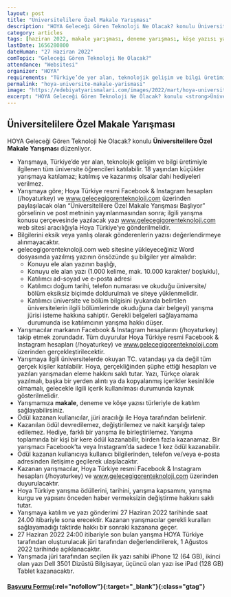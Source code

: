 ```yaml
---
layout: post
title: "Üniversitelilere Özel Makale Yarışması"
description: "HOYA Geleceği Gören Teknoloji Ne Olacak? konulu Üniversitelilere Özel Makale Yarışması düzenliyor."
category: articles
tags: [haziran 2022, makale yarışması, deneme yarışması, köşe yazısı yarışması, üniversite]
lastDate: 1656280800
dateHuman: "27 Haziran 2022"
comTopic: "Geleceği Gören Teknoloji Ne Olacak?"
attendance: "Websitesi"
organizer: "HOYA"
requirements: "Türkiye’de yer alan, teknolojik gelişim ve bilgi üretimiyle ilgilenen tüm üniversite öğrencileri katılabilir. 18 yaşından küçükler yarışmaya katılamaz; katılmış ve kazanmış olsalar dahi hediyeleri verilmez."
permalink: "hoya-universite-makale-yarismasi"
image: "https://edebiyatyarismalari.com/images/2022/mart/hoya-universite-makale-yarismasi.JPG"
excerpt: "HOYA Geleceği Gören Teknoloji Ne Olacak? konulu <strong>Üniversitelilere Özel Makale Yarışması</strong> düzenliyor."
---
```


## Üniversitelilere Özel Makale Yarışması
HOYA Geleceği Gören Teknoloji Ne Olacak? konulu **Üniversitelilere Özel Makale Yarışması** düzenliyor.  

- Yarışmaya, Türkiye’de yer alan, teknolojik gelişim ve bilgi üretimiyle ilgilenen tüm üniversite öğrencileri katılabilir. 18 yaşından küçükler yarışmaya katılamaz; katılmış ve kazanmış olsalar dahi hediyeleri verilmez.
- Yarışmaya göre; Hoya Türkiye resmi Facebook & Instagram hesapları (/hoyaturkey) ve www.gelecegigorenteknoloji.com üzerinden paylaşılacak olan “Üniversitelilere Özel Makale Yarışması Başlıyor” görselinin ve post metninin yayınlanmasından sonra; ilgili yarışma konusu çerçevesinde yazılacak yazı www.gelecegigorenteknoloji.com web sitesi aracılığıyla Hoya Türkiye’ye gönderilmelidir.
- Bilgilerini eksik veya yanlış olarak gönderenlerin yazısı değerlendirmeye alınmayacaktır.
- gelecegigorenteknoloji.com web sitesine yükleyeceğiniz Word dosyasında yazılmış yazının önsözünde şu bilgiler yer almalıdır:
    - Konuyu ele alan yazının başlığı,
    - Konuyu ele alan yazı (1.000 kelime, mak. 10.000 karakter/ boşluklu),
    - Katılımcı ad-soyad ve e-posta adresi
    - Katılımcı doğum tarihi, telefon numarası ve okuduğu üniversite/ bölüm eksiksiz biçimde doldurulmalı ve siteye yüklenmelidir.
    - Katılımcı üniversite ve bölüm bilgisini (yukarıda belirtilen üniversitelerin ilgili bölümlerinde okuduğuna dair belgeyi) yarışma jürisi isteme hakkına sahiptir. Gerekli belgeleri sağlayamama durumunda ise katılımcının yarışma hakkı düşer.
- Yarışmacılar markanın Facebook & Instagram hesaplarını (/hoyaturkey) takip etmek zorundadır. Tüm duyurular Hoya Türkiye resmi Facebook & Instagram hesapları (/hoyaturkey) ve www.gelecegigorenteknoloji.com üzerinden gerçekleştirilecektir.
- Yarışmaya ilgili üniversitelerde okuyan TC. vatandaşı ya da değil tüm gerçek kişiler katılabilir. Hoya, gerçekliğinden şüphe ettiği hesapları ve yazıları yarışmadan eleme hakkını saklı tutar. Yazı, Türkçe olarak yazılmalı, başka bir yerden alıntı ya da kopyalanmış içerikler kesinlikle olmamalı, gelecekle ilgili içerik kullanılması durumunda kaynak gösterilmelidir.
- Yarışmamıza **makale**, deneme ve köşe yazısı türleriyle de katılım sağlayabilirsiniz.
- Ödül kazanan kullanıcılar, jüri aracılığı ile Hoya tarafından belirlenir.
- Kazanılan ödül devredilemez, değiştirilemez ve nakit karşılığı talep edilemez. Hediye, farklı bir yarışma ile birleştirilemez. Yarışma toplamında bir kişi bir kere ödül kazanabilir, birden fazla kazanamaz. Bir yarışmacı Facebook’ta veya Instagram’da sadece 1 kez ödül kazanabilir.
- Ödül kazanan kullanıcıya kullanıcı bilgilerinden, telefon ve/veya e-posta adresinden iletişime geçilerek ulaşılacaktır.
- Kazanan yarışmacılar, Hoya Türkiye resmi Facebook & Instagram hesapları (/hoyaturkey) ve www.gelecegigorenteknoloji.com üzerinden duyurulacaktır.
- Hoya Türkiye yarışma ödüllerini, tarihini, yarışma kapsamını, yarışma kurgu ve yapısını önceden haber vermeksizin değiştirme hakkını saklı tutar.
- Yarışmaya katılım ve yazı gönderimi 27 Haziran 2022 tarihinde saat 24.00 itibariyle sona erecektir. Kazanan yarışmacılar gerekli kuralları sağlayamadığı taktirde hakkı bir sonraki kazanana geçer.
- 27 Haziran 2022 24:00 itibariyle son bulan yarışma HOYA Türkiye tarafından oluşturulacak jüri tarafından değerlendirilerek, 1 Ağustos 2022 tarihinde açıklanacaktır.
- Yarışmada jüri tarafından seçilen ilk yazı sahibi iPhone 12 (64 GB), ikinci olan yazı Dell 3501 Dizüstü Bilgisayar, üçüncü olan yazı ise iPad (128 GB) Tablet kazanacaktır.

#### [Başvuru Formu](https://www.gelecegigorenteknoloji.com/?ref=edebiyatyarismalari.com){:rel="nofollow"}{:target="_blank"}{:class="gtag"}